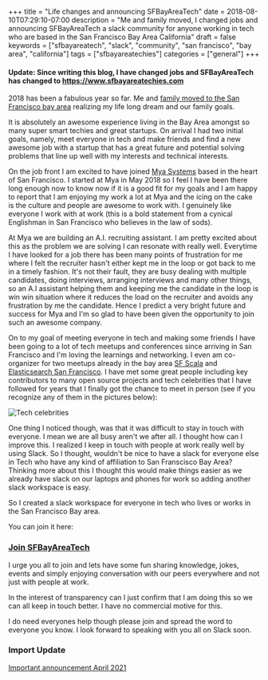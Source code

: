 +++
title = "Life changes and announcing SFBayAreaTech"
date = 2018-08-10T07:29:10-07:00
description = "Me and family moved, I changed jobs and announcing SFBayAreaTech a slack community for anyone working in tech who are based in the San Francisco Bay Area California"
draft = false
keywords = ["sfbayareatech", "slack", "community", "san francisco", "bay area", "california"]
tags = ["sfbayareatechies"]
categories = ["general"]
+++

#### Update: Since writing this blog, I have changed jobs and SFBayAreaTech has changed to <https://www.sfbayareatechies.com> ####

2018 has been a fabulous year so far. Me and [family moved to the San Francisco bay area](https://www.rahmanian.xyz/post/goodbye-virginia-and-hello-san-fransisco-bay-area/) realizing my life long dream and our family goals. 

It is absolutely an awesome experience living in the Bay Area amongst so many super smart techies and great startups. On arrival I had two initial goals, namely, meet everyone in tech and make friends and find a new awesome job with a startup that has a great future and potential solving problems that line up well with my interests and technical interests.

On the job front I am excited to have joined [Mya Systems](https://hiremya.com/) based in the heart of San Francisco. I started at Mya in May 2018 so I feel I have been there long enough now to know now if it is a good fit for my goals and I am happy to report that I am enjoying my work a lot at Mya and the icing on the cake is the culture and people are awesome to work with. I genuinely like everyone I work with at work (this is a bold statement from a cynical Englishman in San Francisco who believes in the law of sods).

At Mya we are building an A.I. recruiting assistant. I am pretty excited about this as the problem we are solving I can resonate with really well. Everytime I have looked for a job there has been many points of frustration for me where I felt the recruiter hasn't either kept me in the loop or got back to me in a timely fashion. It's not their fault, they are busy dealing with multiple candidates, doing interviews, arranging interviews and many other things, so an A.I assistant helping them and keeping me the candidate in the loop is win win situation where it reduces the load on the recruiter and avoids any frustration by me the candidate. Hence I predict a very bright future and success for Mya and I'm so glad to have been given the opportunity to join such an awesome company.

On to my goal of meeting everyone in tech and making some friends I have been going to a lot of tech meetups and conferences since arriving in San Francisco and I'm loving the learnings and networking. I even am co-organizer for two meetups already in the bay area [SF Scala](https://www.meetup.com/SF-Scala/) and [Elasticsearch San Francisco](https://www.meetup.com/Elasticsearch-San-Francisco/). I have met some great people including key contributors to many open source projects and tech celebrities that I have followed for years that I finally got the chance to meet in person (see if you recognize any of them in the pictures below):

![Tech celebrities](/img/via/Screen-Shot-2018-08-10-08-56-19.png)

One thing I noticed though, was that it was difficult to stay in touch with everyone. I mean we are all busy aren't we after all. I thought how can I improve this. I realized I keep in touch with people at work really well by using Slack. So I thought, wouldn't be nice to have a slack for everyone else in Tech who have any kind of affiliation to San Franscisco Bay Area? Thinking more about this I thought this would make things easier as we already have slack on our laptops and phones for work so adding another slack workspace is easy. 

So I created a slack workspace for everyone in tech who lives or works in the San Francisco Bay area. 

You can join it here:

### [Join SFBayAreaTech](https://www.sfbayareatech.xyz/)

I urge you all to join and lets have some fun sharing knowledge, jokes, events and simply enjoying conversation with our peers everywhere and not just with people at work. 

In the interest of transparency can I just confirm that I am doing this so we can all keep in touch better. I have no commercial motive for this.

I do need everyones help though please join and spread the word to everyone you know. I look forward to speaking with you all on Slack soon.

### Import Update 

[Important announcement April 2021](/post/all-good-things-come-to-an-end/)

